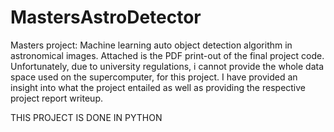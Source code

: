 # MastersAstroDetector
Masters project: Machine learning auto object detection algorithm in astronomical images.
Attached is the PDF print-out of the final project code. Unfortunately, due to university regulations, i cannot provide the whole data space used on the supercomputer, for this project. I have provided an insight into what the project entailed as well as providing the respective project report writeup.

THIS PROJECT IS DONE IN PYTHON
